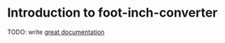 # Introduction to foot-inch-converter

TODO: write [great documentation](http://jacobian.org/writing/what-to-write/)

